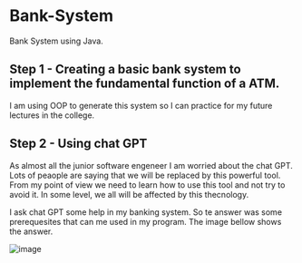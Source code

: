 # Bank-System
Bank System using Java.

## Step 1 - Creating a basic bank system to implement the fundamental function of a ATM. 
I am using OOP to generate this system so I can practice for my future lectures in the college.

## Step 2 - Using chat GPT 
As almost all the junior software engeneer I am worried about the chat GPT. Lots of peaople are saying that we will be replaced by this powerful tool.
From my point of view we need to learn how to use this tool and not try to avoid it. In some level, we all will be affected by this thecnology. 

I ask chat GPT some help in my banking system. So te answer was some prerequesites that can me used in my program. The image bellow shows the answer. 

![image](https://user-images.githubusercontent.com/84158231/215781002-9d644906-b4f2-4572-aa75-56d27d20a7a9.png)


